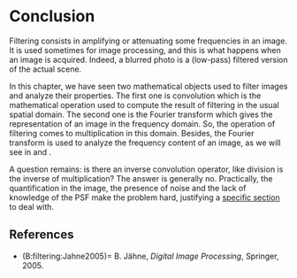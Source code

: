 # Conclusion

Filtering consists in amplifying or attenuating some frequencies in an image.
It is used sometimes for image processing,
and this is what happens when an image is acquired.
Indeed, a blurred photo is a (low-pass) filtered version of the actual scene.

In this chapter, we have seen two mathematical objects used to filter images and analyze their properties.
The first one is convolution which is the mathematical operation used to compute the result of filtering in the usual spatial domain.
The second one is the Fourier transform which gives the representation of an image in the frequency domain.
So, the operation of filtering comes to multiplication in this domain.
Besides, the Fourier transform is used to analyze the frequency content of an image,
as we will see in [](denoising) and [](deconvolution).

A question remains: is there an inverse convolution operator, like division is the inverse of multiplication?
The answer is generally no.
Practically, the quantification in the image, the presence of noise and the lack of knowledge of the PSF make the problem hard,
justifying a [specific section](deconvolution) to deal with.



<!-- # Existe-t-il un opérateur inverse de la convolution~? 
* Ce problème est appelé déconvolution.
* Si la PSF est connue et vérifie certaines conditions très particulières (cf. analyse de Fourier)~: c'est possible~!
* En pratique, la quantification et le bruit rendent la déconvolution difficile.

Jähne, p.119
Cette question est importante car des dégradations comme le flou de bougé ou de mauvaise mise au point
peuvent être modélisées par une convolution.
Si un opérateur inverse existe et si la PSF est connue, alors il est possible de reconstruire l'image d'origine.
Le problème de l'inversion d'un filtre est appelé déconvolution ou filtrage inverse.
L'analyse de Fourier montrera que la reconstruction est possible pour des PSF très particulières.
Dans la pratique, la quantification et le bruit rendent la déconvolution encore plus difficile.
-->


## References

* (B:filtering:Jahne2005)=
  B. Jähne,
  _Digital Image Processing_,
  Springer, 2005.